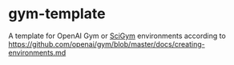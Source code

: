 # gym-template
A template for OpenAI Gym or [SciGym](<https://scigym.ai>) environments according to 
https://github.com/openai/gym/blob/master/docs/creating-environments.md
